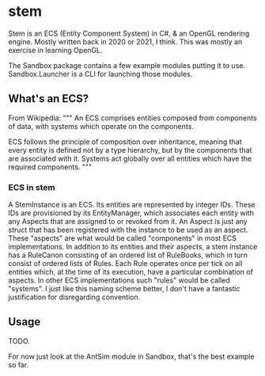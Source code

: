 # stem

Stem is an ECS (Entity Component System) in C#, & an OpenGL rendering engine. Mostly written back in 2020 or 2021, I think. This was mostly an exercise in learning OpenGL.

The Sandbox package contains a few example modules putting it to use. Sandbox.Launcher is a CLI for launching those modules.

## What's an ECS?

From Wikipedia:
"""
An ECS comprises entities composed from components of data, with systems which operate on the components.

ECS follows the principle of composition over inheritance, meaning that every entity is defined not by a type hierarchy, but by the components that are associated with it. Systems act globally over all entities which have the required components.
"""

### ECS in stem

A StemInstance is an ECS. Its entities are represented by integer IDs. These IDs are provisioned by its EntityManager, which associates each entity with any Aspects that are assigned to or revoked from it. An Aspect is just any struct that has been registered with the instance to be used as an aspect. These "aspects" are what would be called "components" in most ECS implementations. In addition to its entities and their aspects, a stem instance has a RuleCanon consisting of an ordered list of RuleBooks, which in turn consist of ordered lists of Rules. Each Rule operates once per tick on all entities which, at the time of its execution, have a particular combination of aspects. In other ECS implementations such "rules" would be called "systems". I just like this naming scheme better, I don't have a fantastic justification for disregarding convention.

## Usage

TODO.

For now just look at the AntSim module in Sandbox, that's the best example so far.

